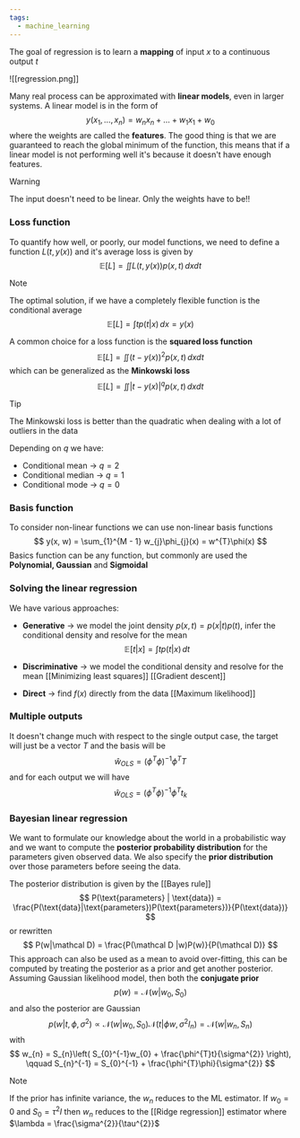 ```yaml
---
tags:
  - machine_learning
---
```

The goal of regression is to learn a **mapping** of input $x$ to a continuous output $t$

![[regression.png]]

Many real process can be approximated with **linear models**, even in larger systems. A linear model is in the form of
$$
y(x_{1},\dots,x_{n}) = w_{n}x_{n} + \dots + w_{1}x_{1} + w_{0}
$$
where the weights are called the **features**. The good thing is that we are guaranteed to reach the global minimum of the function, this means that if a linear model is not performing well it's because it doesn't have enough features.

>[!warning]
>The input doesn't need to be linear. Only the weights have to be!!
### Loss function

To quantify how well, or poorly, our model functions, we need to define a function $L(t, y(x))$ and it's average loss is given by
$$
\mathbb E [L]= \iint L(t, y(x)) p(x,t)\, dx   dt 
$$
>[!note]
>The optimal solution, if we have a completely flexible function is the conditional average
>$$
>\mathbb E [L]= \int t p(t|x)\, dx = y(x)
>$$

A common choice for a loss function is the **squared loss function**
$$
\mathbb E [L]= \iint (t - y(x))^{2} p(x,t)\, dx   dt 
$$
which can be generalized as the **Minkowski loss**
$$
\mathbb E [L]= \iint |t - y(x)|^{q} p(x,t)\, dx   dt 
$$
>[!tip]
>The Minkowski loss is better than the quadratic when dealing with a lot of outliers in the data

Depending on $q$ we have:
- Conditional mean $\to$ $q = 2$ 
-  Conditional median $\to$ $q = 1$
-  Conditional mode $\to$ $q= 0$
### Basis function

To consider non-linear functions we can use non-linear basis functions 
$$
y(x, w) = \sum_{1}^{M - 1} w_{j}\phi_{j}(x) = w^{T}\phi(x)
$$
Basics function can be any function, but commonly are used the **Polynomial, Gaussian** and **Sigmoidal**
### Solving the linear regression

We have various approaches:
- **Generative** $\to$ we model the joint density $p(x,t) = p(x|t)p(t)$, infer the conditional density and resolve for the mean
$$
\mathbb  E[t | x] = \int tp(t|x) \, dt 
$$
- **Discriminative** $\to$ we model the conditional density and resolve for the mean
	[[Minimizing least squares]]
	[[Gradient descent]]

- **Direct** $\to$ find $f(x)$ directly from the data
	[[Maximum likelihood]]
### Multiple outputs

It doesn't change much with respect to the single output case, the target will just be a vector $T$ and the basis will be
$$
\hat{w}_{OLS} = (\phi^{T}\phi)^{-1}\phi^{T}T
$$
and for each output we will have
$$
\hat{w}_{OLS} = (\phi^{T}\phi)^{-1}\phi^{T}t_{k} 
$$
### Bayesian linear regression

We want to formulate our knowledge about the world in a probabilistic way and we want to compute the **posterior probability distribution** for the parameters given observed data. We also specify the **prior distribution** over those parameters before seeing the data.

The posterior distribution is given by the [[Bayes rule]]
$$
P(\text{parameters} | \text{data}) = \frac{P(\text{data}|\text{parameters})P(\text{parameters})}{P(\text{data})}
$$
or rewritten
$$
P(w|\mathcal D) = \frac{P(\mathcal  D |w)P(w)}{P(\mathcal D)}
$$
This approach can also be used as a mean to avoid over-fitting, this can be computed by treating the posterior as a prior and get another posterior. Assuming Gaussian likelihood model, then both the **conjugate prior** 
$$
p(w) = \mathcal  N(w|w_{0},S_{0})
$$
and also the posterior are Gaussian
$$
p(w|t, \phi, \sigma^{2}) \propto \mathcal  N(w|w_{0}, S_{0}) \mathcal  N(t|\phi w, \sigma^{2}I_{n}) = \mathcal N(w|w_{n},S_{n})
$$
with 
$$
w_{n} = S_{n}\left( S_{0}^{-1}w_{0} + \frac{\phi^{T}t}{\sigma^{2}} \right), \qquad S_{n}^{-1} = S_{0}^{-1} + \frac{\phi^{T}\phi}{\sigma^{2}} 
$$
>[!note]
>If the prior has infinite variance, the $w_{n}$ reduces to the ML estimator.
>If $w_{0} =0$ and $S_{0}=\tau^{2}I$ then $w_{n}$ reduces to the [[Ridge regression]] estimator where $\lambda = \frac{\sigma^{2}}{\tau^{2}}$


